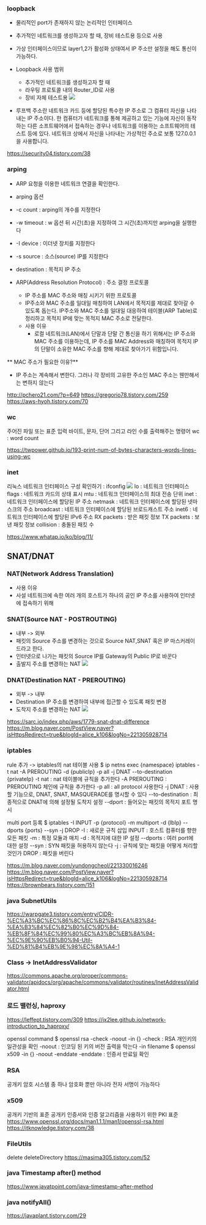 
### loopback
- 물리적인 port가 존재하지 않는 논리적인 인터페이스
- 추가적인 네트워크를 생성하고자 할 때, 장비 테스트용 등으로 사용
- 가상 인터페이스이므로 layer1,2가 활성화 상태여서 IP 주소만 설정을 해도 통신이 가능하다.


- Loopback 사용 범위
  - 추가적인 네트워크를 생성하고자 할 때
  - 라우팅 프로토콜 내의 Router_ID로 사용
  - 장비 자체 테스트용
**![](https://lh5.googleusercontent.com/DHN8BhKLLTb0rttP0ja1Dxa1ZuWLImdQfeR6t3qbzKykce0niXWcuef1D1Bv2uP7mlxGAhn5zSrb02J_XbSzXkIa37M5Nq8rt2065eGOmqVIjO3UZuh981KwPH3xYiB_dFqI4kx3=s0)**
- 루프백 주소란 네트워크 카드 등에 할당된 특수한 IP 주소로 그 컴퓨터 자신을 나타내는 IP 주소이다.
  한 컴퓨터가 네트워크를 통해 제공하고 있는 기능에 자신이 동작하는 다른 소프트웨어에서 접속하는 경우나 
  네트워크를 이용하는 소프트웨어의 테스트 등에 있다. 
  네트워크 상에서 자신을 나타내는 가상적인 주소로 보통 127.0.0.1을 사용합니다.


https://security04.tistory.com/38


### arping
- ARP 요청을 이용한 네트워크 연결을 확인한다.
- arping 옵션
- -c count : arping의 개수를 지정한다
- -w timeout : w 옵션 뒤 시간(초)을 지정하여 그 시간(초)까지만 arping을 실행한다
- -I device : 이더넷 장치를 지정한다
- -s source : 소스(source) IP를 지정한다
- destination : 목적지 IP 주소


- ARP(Address Resolution Protocol) : 주소 결정 프로토콜
  - IP 주소를 MAC 주소와 매칭 시키기 위한 프로토콜
  - IP주소와 MAC 주소를 일대일 매칭하여 LAN에서 목적지를 제대로 찾아갈 수 있도록 돕는다. IP주소와 MAC 주소를 일대일 대응하여 테이블(ARP Table)로 정리하고 목적지 IP에 맞는 목적지 MAC 주소로 전달한다. 
  - 사용 이유
    - 로컬 네트워크(LAN)에서 단말과 단말 간 통신을 하기 위해서는 IP 주소와 MAC 주소를 이용하는데, IP 주소를 MAC Address와 매칭하여 목적지 IP의 단말이 소유한 MAC 주소를 향해 제대로 찾아가기 위함입니다.

** MAC 주소가 필요한 이유?**
- IP 주소는 계속해서 변한다. 그러나 각 장비의 고유한 주소인 MAC 주소는 웬만해서는 변하지 않는다


http://pchero21.com/?p=649
https://gregorio78.tistory.com/259
https://aws-hyoh.tistory.com/70



### wc 
주어진 파일 또는 표준 입력 바이트, 문자, 단어 그리고 라인 수를 출력해주는 명령어
wc : word count

https://twpower.github.io/193-print-num-of-bytes-characters-words-lines-using-wc


### inet
리눅스 네트워크 인터페이스 구성 확인하기 : ifconfig
**![](https://lh4.googleusercontent.com/hKv88Pewtql50UZ9duQhn7eE1OWCslhHX3DQ32ebFvpzGT7J7TZUW98E4GxlKZvmWhdvzX3y84HW7GKQkf4Xq-GBCgiVnQfMOwUOuXpguXhhgPnx09jDy2cRsFBoU0Nd3szNEpWs=s0)**
lo : 네트워크 인터페이스
flags : 네트워크 카드의 상태 표시
mtu : 네트워크 인터페이스의 최대 전송 단위
inet : 네트워크 인터페이스에 할당된 IP 주소
netmask : 네트워크 인터페이스에 할당된 넷마스크의 주소
broadcast : 네트워크 인터페이스에 할당된 브로드캐스트 주소
inet6 : 네트워크 인터페이스에 할당된 IPv6 주소
RX packets : 받은 패킷 정보
TX packets : 보낸 패킷 정보
collision : 충돌된 패킷 수

https://www.whatap.io/ko/blog/11/

## SNAT/DNAT

### NAT(Network Address Translation)
-   사용 이유
-   사설 네트워크에 속한 여러 개의 호스트가 하나의 공인 IP 주소를 사용하여 인터넷에 접속하기 위해

### SNAT(Source NAT - POSTROUTING)
-   내부 -> 외부
-   패킷의 Source 주소를 변경하는 것으로 Source NAT,SNAT 혹은 IP 마스커레이드라고 한다.
-   인터넷으로 나가는 패킷의 Source IP를 Gateway의 Public IP로 바꾼다
-   출발지 주소를 변경하는 NAT
**![](https://lh5.googleusercontent.com/9I-LNWJq12SAGaF9CLz2Yz93Ti-oKzmvm8GZxoYNdnOdJBG_UsTBlt_inWFloOP4Db0HaD2mfKL3FWupPNpLWNeDhbimX8mklFf0h33HoNQWblAJI6icsprQcazSZUQhu2qwJ5rn=s0)**


### DNAT(Destination NAT - PREROUTING)
-   외부 -> 내부
-   Destination IP 주소를 변경하여 내부에 접근할 수 있도록 패킷 변경  
-   도착지 주소를 변경하는 NAT
**![](https://lh5.googleusercontent.com/ZiIsbN8UWqHSF6ZxshwUj24Ngjq49FeoFK4aFihko0i0N47o8eaacofpPUbV4cyZWMgIllxSx3QEO6QGMy_nB5pE6S5ZkcwzOgWHFJAfXJnfRJLrLfdI3ZZuWsJP4qlFFJrYVCPT=s0)**

https://sarc.io/index.php/aws/1779-snat-dnat-difference
https://m.blog.naver.com/PostView.naver?isHttpsRedirect=true&blogId=alice_k106&logNo=221305928714


### iptables
rule 추가 -> iptables의 nat 테이블 사용
$ ip netns exec {namespace} iptables -t nat -A PREROUTING -d {publicIp} -p all -j DNAT --to-destination {privateIp}
-t nat : nat 테이블에 규칙을 추가한다
-A PREROUTING : PREROUTING 체인에 규칙을 추가한다
-p all : all protocol 사용한다
-j DNAT : 사용할 기능으로, DNAT, SNAT, MASQUERADE를 명시할 수 있다
--to-destination : 최종적으로 DNAT에 의해 설정될 도착지 설정
--dport : 들어오는 패킷의 목적지 포트 명시


multi port 등록
$ iptables -I INPUT -p {protocol} -m multiport -d {lbIp} --dports {ports} --syn -j DROP
-I : 새로운 규칙 삽입
INPUT : 호스트 컴퓨터를 향한 모든 패킷
-m : 특정 모듈과 매치
-d : 목적지에 대한 IP 설정
--dports : 여러 port에 대한 설정
--syn : SYN 패킷을 허용하지 않는다
-j : 규칙에 맞는 패킷을 어떻게 처리할 것인가
DROP : 패킷을 버린다


https://m.blog.naver.com/yundongcheol/221330016246
https://m.blog.naver.com/PostView.naver?isHttpsRedirect=true&blogId=alice_k106&logNo=221305928714
https://brownbears.tistory.com/151



### java SubnetUtils
https://warpgate3.tistory.com/entry/CIDR-%EC%A3%BC%EC%86%8C%EC%B2%B4%EA%B3%84-%EA%B3%84%EC%82%B0%EC%9D%84-%EB%8F%84%EC%99%80%EC%A3%BC%EB%8A%94-%EC%9E%90%EB%B0%94-Util-%ED%81%B4%EB%9E%98%EC%8A%A4-1

### Class -> InetAddressValidator
https://commons.apache.org/proper/commons-validator/apidocs/org/apache/commons/validator/routines/InetAddressValidator.html


### 로드 밸런싱, haproxy
https://leffept.tistory.com/309
https://jx2lee.github.io/network-introduction_to_haproxy/



openssl command
$ openssl rsa -check -noout -in {}
-check : RSA 개인키의 일관성을 확인
-noout : 인코딩 된 키의 버전 출력을 막는다
-in filename 
$ openssl x509 -in {} -noout -enddate
-enddate : 인증서 만료일 확인

### RSA
공개키 암호 시스템 중 하나
암호화 뿐만 아니라 전자 서명이 가능하다
### x509
공개키 기반의 표준
공개키 인증서와 인증 알고리즘을 사용하기 위한 PKI  표준
https://www.openssl.org/docs/man1.1.1/man1/openssl-rsa.html
https://itknowledge.tistory.com/38

### FileUtils
delete
deleteDirectory
https://masima305.tistory.com/52


### java Timestamp after() method
https://www.javatpoint.com/java-timestamp-after-method

### java notifyAll()
https://javaplant.tistory.com/29
